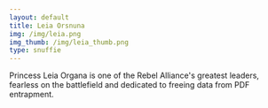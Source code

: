 ```yaml
---
layout: default
title: Leia Orsnuna
img: /img/leia.png
img_thumb: /img/leia_thumb.png
type: snuffie
---
```


Princess Leia Organa is one of the Rebel Alliance's greatest leaders, fearless on the battlefield and dedicated to freeing data from PDF entrapment.
